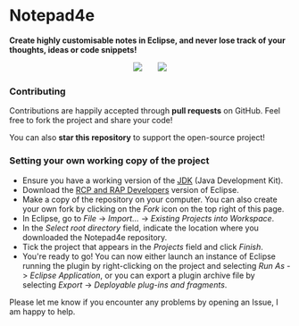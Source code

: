 # Notepad4e

**Create highly customisable notes in Eclipse, and never lose track of your thoughts, ideas or code snippets!**

<p align="center">
<img src ="http://images.jupload.fr/1475921583.png" />
&nbsp;&nbsp;&nbsp;&nbsp;&nbsp;
<img src ="http://images.jupload.fr/1475927146.png" />
</p>

### Contributing

Contributions are happily accepted through **pull requests** on GitHub. Feel free to fork the project and share your code!

You can also **star this repository** to support the open-source project!

### Setting your own working copy of the project

* Ensure you have a working version of the [JDK](http://www.oracle.com/technetwork/java/javase/downloads/jdk8-downloads-2133151.html) (Java Development Kit).
* Download the [RCP and RAP Developers](https://eclipse.org/downloads/eclipse-packages/) version of Eclipse.
* Make a copy of the repository on your computer. You can also create your own fork by clicking on the *Fork* icon on the top right of this page.
* In Eclipse, go to *File* -> *Import...* -> *Existing Projects into Workspace*.
* In the *Select root directory* field, indicate the location where you downloaded the Notepad4e repository.
* Tick the project that appears in the *Projects* field and click *Finish*.
* You're ready to go! You can now either launch an instance of Eclipse running the plugin by right-clicking on the project and selecting *Run As* -> *Eclipse Application*, or you can export a plugin archive file by selecting *Export* -> *Deployable plug-ins and fragments*.
 
Please let me know if you encounter any problems by opening an Issue, I am happy to help.


